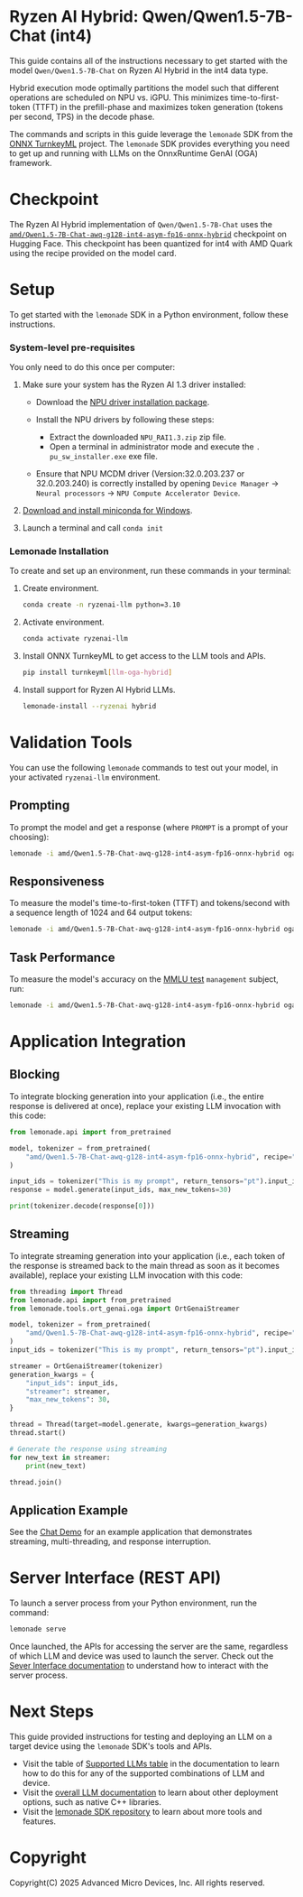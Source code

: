 # Ryzen AI Hybrid: Qwen/Qwen1.5-7B-Chat (int4)

This guide contains all of the instructions necessary to get started with the model `Qwen/Qwen1.5-7B-Chat` on Ryzen AI Hybrid in the int4 data type.

Hybrid execution mode optimally partitions the model such that different operations are scheduled on NPU vs. iGPU. This minimizes time-to-first-token (TTFT) in the prefill-phase and maximizes token generation (tokens per second, TPS) in the decode phase.

The commands and scripts in this guide leverage the `lemonade` SDK from the [ONNX TurnkeyML](https://github.com/onnx/turnkeyml) project. The `lemonade` SDK provides everything you need to get up and running with LLMs on the OnnxRuntime GenAI (OGA) framework.

# Checkpoint

The Ryzen AI Hybrid implementation of `Qwen/Qwen1.5-7B-Chat` uses the [`amd/Qwen1.5-7B-Chat-awq-g128-int4-asym-fp16-onnx-hybrid`](https://huggingface.co/amd/Qwen1.5-7B-Chat-awq-g128-int4-asym-fp16-onnx-hybrid) checkpoint on Hugging Face. This checkpoint has been quantized for int4 with AMD Quark using the recipe provided on the model card.

# Setup

To get started with the `lemonade` SDK in a Python environment, follow these instructions.

### System-level pre-requisites

You only need to do this once per computer:

1. Make sure your system has the Ryzen AI 1.3 driver installed:
    - Download the [NPU driver installation package](https://account.amd.com/en/forms/downloads/ryzen-ai-software-platform-xef.html?filename=NPU_RAI1.3.zip).

    - Install the NPU drivers by following these steps:

        - Extract the downloaded `NPU_RAI1.3.zip` zip file.
        - Open a terminal in administrator mode and execute the `.
pu_sw_installer.exe` exe file.

    - Ensure that NPU MCDM driver (Version:32.0.203.237 or 32.0.203.240) is correctly installed by opening `Device Manager` -> `Neural processors` -> `NPU Compute Accelerator Device`.

1. [Download and install miniconda for Windows](https://repo.anaconda.com/miniconda/Miniconda3-latest-Windows-x86_64.exe). 
1. Launch a terminal and call `conda init`

### Lemonade Installation

To create and set up an environment, run these commands in your terminal:

1. Create environment.
    ```bash
    conda create -n ryzenai-llm python=3.10
    ```

2. Activate environment.
    ```bash
    conda activate ryzenai-llm
    ```

3. Install ONNX TurnkeyML to get access to the LLM tools and APIs.
    ```bash
    pip install turnkeyml[llm-oga-hybrid]
    ```

4. Install support for Ryzen AI Hybrid LLMs.
    ```bash
    lemonade-install --ryzenai hybrid
    ```

# Validation Tools

You can use the following `lemonade` commands to test out your model, in your activated `ryzenai-llm` environment.

## Prompting

To prompt the model and get a response (where `PROMPT` is a prompt of your choosing):

```bash
lemonade -i amd/Qwen1.5-7B-Chat-awq-g128-int4-asym-fp16-onnx-hybrid oga-load --device hybrid --dtype int4 llm-prompt --max-new-tokens 64 -p PROMPT
```

## Responsiveness

To measure the model's time-to-first-token (TTFT) and tokens/second with a sequence length of 1024 and 64 output tokens:

```bash
lemonade -i amd/Qwen1.5-7B-Chat-awq-g128-int4-asym-fp16-onnx-hybrid oga-load --device hybrid --dtype int4 oga-bench --warmup-iterations 5 --iterations 10 --prompt 1024 --output-tokens 64
```

## Task Performance

To measure the model's accuracy on the [MMLU test](https://github.com/onnx/turnkeyml/blob/main/docs/lemonade/mmlu_accuracy.md) `management` subject, run:

```bash
lemonade -i amd/Qwen1.5-7B-Chat-awq-g128-int4-asym-fp16-onnx-hybrid oga-load --device hybrid --dtype int4 accuracy-mmlu --tests management
```

# Application Integration

## Blocking

To integrate blocking generation into your application (i.e., the entire response is delivered at once), replace your existing LLM invocation with this code:

```python
from lemonade.api import from_pretrained

model, tokenizer = from_pretrained(
    "amd/Qwen1.5-7B-Chat-awq-g128-int4-asym-fp16-onnx-hybrid", recipe="oga-hybrid"
)

input_ids = tokenizer("This is my prompt", return_tensors="pt").input_ids
response = model.generate(input_ids, max_new_tokens=30)

print(tokenizer.decode(response[0]))
```

## Streaming

To integrate streaming generation into your application (i.e., each token of the response is streamed back to the main thread as soon as it becomes available), replace your existing LLM invocation with this code:

```python
from threading import Thread
from lemonade.api import from_pretrained
from lemonade.tools.ort_genai.oga import OrtGenaiStreamer

model, tokenizer = from_pretrained(
    "amd/Qwen1.5-7B-Chat-awq-g128-int4-asym-fp16-onnx-hybrid", recipe="oga-hybrid"
)
input_ids = tokenizer("This is my prompt", return_tensors="pt").input_ids

streamer = OrtGenaiStreamer(tokenizer)
generation_kwargs = {
    "input_ids": input_ids,
    "streamer": streamer,
    "max_new_tokens": 30,
}

thread = Thread(target=model.generate, kwargs=generation_kwargs)
thread.start()

# Generate the response using streaming
for new_text in streamer:
    print(new_text)

thread.join()
```

## Application Example

See the [Chat Demo](https://github.com/onnx/turnkeyml/blob/main/examples/lemonade/demos/chat/chat_hybrid.py) for an example application that demonstrates streaming, multi-threading, and response interruption.

# Server Interface (REST API)

To launch a server process from your Python environment, run the command:

```bash
lemonade serve
```

Once launched, the APIs for accessing the server are the same, regardless of which LLM and device was used to launch the server. Check out the [Sever Interface documentation](https://ryzenai.docs.amd.com/en/latest/llm/server_interface.html) to understand how to interact with the server process.

# Next Steps

This guide provided instructions for testing and deploying an LLM on a target device using the `lemonade` SDK's tools and APIs. 

- Visit the table of [Supported LLMs table](https://ryzenai.docs.amd.com/en/latest/llm/overview.html#supported-llms) in the documentation to learn how to do this for any of the supported combinations of LLM and device.
- Visit the [overall LLM documentation](https://ryzenai.docs.amd.com/en/latest/llm/overview.html#) to learn about other deployment options, such as native C++ libraries.
- Visit the [lemonade SDK repository](https://github.com/onnx/turnkeyml/blob/main/docs/lemonade/getting_started.md) to learn about more tools and features.

# Copyright

Copyright(C) 2025 Advanced Micro Devices, Inc. All rights reserved.